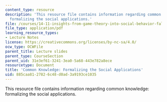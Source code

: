 ```yaml
---
content_type: resource
description: 'This resource file contains information regarding common knowledge:
  formalizing the social applications.'
file: /courses/14-11-insights-from-game-theory-into-social-behavior-fall-2013/885caa8127826c48d0ad3a9193ce1035_MIT14_11F13_Com_Know_App.pdf
file_type: application/pdf
learning_resource_types:
- Lecture Notes
license: https://creativecommons.org/licenses/by-nc-sa/4.0/
ocw_type: OCWFile
parent_title: Lecture slides
parent_type: CourseSection
parent_uid: 31e3ef61-3241-3ea0-5a68-443e782a8ece
resourcetype: Document
title: 'Common Knowledge: Formalizing the Social Applications'
uid: 885caa81-2782-6c48-d0ad-3a9193ce1035
---
```

This resource file contains information regarding common knowledge: formalizing the social applications.